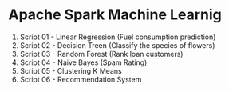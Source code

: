 # Apache Spark Machine Learnig

1. Script 01 - Linear Regression (Fuel consumption prediction)
2. Script 02 - Decision Treen (Classify the species of flowers)
3. Script 03 - Random Forest (Rank loan customers)
4. Script 04 - Naive Bayes (Spam Rating)
5. Script 05 - Clustering K Means
6. Script 06 - Recommendation System
